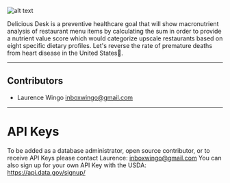 ![alt text](http://deliciousdesk.com/img/logo.png)

Delicious Desk is a preventive healthcare goal that will show macronutrient analysis of restaurant menu items by calculating the sum in order to provide a nutrient value score which would categorize upscale restaurants based on eight specific dietary profiles.  Let's reverse the rate of premature deaths from heart disease in the United States🍔.

- - -
## Contributors
- Laurence Wingo <inboxwingo@gmail.com>
- - -
# API Keys
To be added as a database administrator, open source contributor, or to receive API Keys please contact Laurence: <inboxwingo@gmail.com>
You can also sign up for your own API Key with the USDA: https://api.data.gov/signup/
